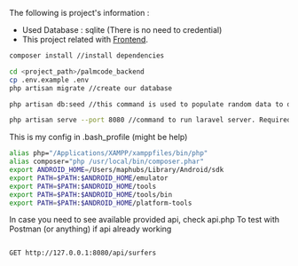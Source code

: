 The following is project's information :
- Used Database : sqlite (There is no need to credential)
- This project related with [Frontend](https://github.com/LuthfanM/PL-Advanced-Landing-Page).

```bash
composer install //install dependencies

cd <project_path>/palmcode_backend
cp .env.example .env
php artisan migrate //create our database

php artisan db:seed //this command is used to populate random data to database. Great to make our own starting point

php artisan serve --port 8080 //command to run laravel server. Required so we can store data to sqlite db
```


This is my config in .bash_profile (might be help)
```bash
alias php="/Applications/XAMPP/xamppfiles/bin/php"
alias composer="php /usr/local/bin/composer.phar"
export ANDROID_HOME=/Users/maphubs/Library/Android/sdk
export PATH=$PATH:$ANDROID_HOME/emulator
export PATH=$PATH:$ANDROID_HOME/tools
export PATH=$PATH:$ANDROID_HOME/tools/bin
export PATH=$PATH:$ANDROID_HOME/platform-tools
```

In case you need to see available provided api, check api.php
To test with Postman (or anything) if api already working
```bash

GET http://127.0.0.1:8080/api/surfers

```
